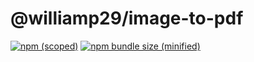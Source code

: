 # @williamp29/image-to-pdf

[![npm (scoped)](https://img.shields.io/npm/v/@williamp29/image-to-pdf.svg)](https://github.com/WilliamPinto-Olmos/image-to-pdf)
[![npm bundle size (minified)](https://img.shields.io/bundlephobia/min/@williamp29/image-to-pdf.svg)](https://github.com/WilliamPinto-Olmos/image-to-pdf)
